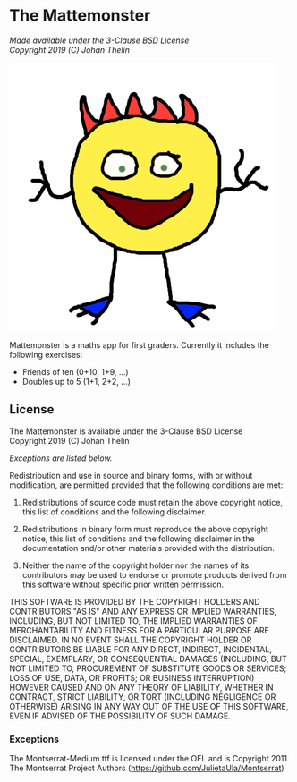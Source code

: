 # The Mattemonster

*Made available under the 3-Clause BSD License<br />
Copyright 2019 (C) Johan Thelin*

![](godot/images/logo-large.png?raw=true)

Mattemonster is a maths app for first graders. Currently it includes the following exercises:

- Friends of ten (0+10, 1+9, ...)
- Doubles up to 5 (1+1, 2+2, ...)

## License

The Mattemonster is available under the 3-Clause BSD License<br />
Copyright 2019 (C) Johan Thelin

*Exceptions are listed below.*

Redistribution and use in source and binary forms, with or without modification, are permitted provided that the following conditions are met:

1. Redistributions of source code must retain the above copyright notice, this list of conditions and the following disclaimer.

2. Redistributions in binary form must reproduce the above copyright notice, this list of conditions and the following disclaimer in the documentation and/or other materials provided with the distribution.

3. Neither the name of the copyright holder nor the names of its contributors may be used to endorse or promote products derived from this software without specific prior written permission.

THIS SOFTWARE IS PROVIDED BY THE COPYRIGHT HOLDERS AND CONTRIBUTORS "AS IS" AND ANY EXPRESS OR IMPLIED WARRANTIES, INCLUDING, BUT NOT LIMITED TO, THE IMPLIED WARRANTIES OF MERCHANTABILITY AND FITNESS FOR A PARTICULAR PURPOSE ARE DISCLAIMED. IN NO EVENT SHALL THE COPYRIGHT HOLDER OR CONTRIBUTORS BE LIABLE FOR ANY DIRECT, INDIRECT, INCIDENTAL, SPECIAL, EXEMPLARY, OR CONSEQUENTIAL DAMAGES (INCLUDING, BUT NOT LIMITED TO, PROCUREMENT OF SUBSTITUTE GOODS OR SERVICES; LOSS OF USE, DATA, OR PROFITS; OR BUSINESS INTERRUPTION) HOWEVER CAUSED AND ON ANY THEORY OF LIABILITY, WHETHER IN CONTRACT, STRICT LIABILITY, OR TORT (INCLUDING NEGLIGENCE OR OTHERWISE) ARISING IN ANY WAY OUT OF THE USE OF THIS SOFTWARE, EVEN IF ADVISED OF THE POSSIBILITY OF SUCH DAMAGE.


### Exceptions

The Montserrat-Medium.ttf is licensed under the OFL and is Copyright 2011 The Montserrat Project Authors (https://github.com/JulietaUla/Montserrat)
